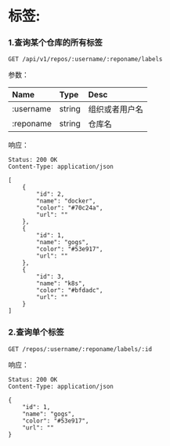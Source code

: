 # 标签:

### 1.查询某个仓库的所有标签

```
GET /api/v1/repos/:username/:reponame/labels
```

参数：

| Name | Type | Desc |
| :--- | :--- | :--- |
| :username | string | 组织或者用户名 |
| :reponame | string | 仓库名 |

响应：

```
Status: 200 OK
Content-Type: application/json
```

```
[
    {
        "id": 2,
        "name": "docker",
        "color": "#70c24a",
        "url": ""
    },
    {
        "id": 1,
        "name": "gogs",
        "color": "#53e917",
        "url": ""
    },
    {
        "id": 3,
        "name": "k8s",
        "color": "#bfdadc",
        "url": ""
    }
]
```

### 2.查询单个标签

```
GET /repos/:username/:reponame/labels/:id
```

响应：

```
Status: 200 OK
Content-Type: application/json
```

```
{
    "id": 1,
    "name": "gogs",
    "color": "#53e917",
    "url": ""
}
```



